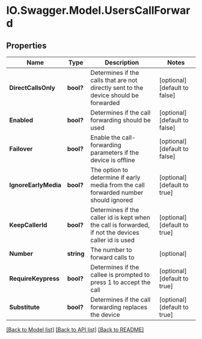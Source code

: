 # IO.Swagger.Model.UsersCallForward
## Properties

Name | Type | Description | Notes
------------ | ------------- | ------------- | -------------
**DirectCallsOnly** | **bool?** | Determines if the calls that are not directly sent to the device should be forwarded | [optional] [default to false]
**Enabled** | **bool?** | Determines if the call forwarding should be used | [optional] [default to false]
**Failover** | **bool?** | Enable the call-forwarding parameters if the device is offline | [optional] [default to false]
**IgnoreEarlyMedia** | **bool?** | The option to determine if early media from the call forwarded number should ignored | [optional] [default to true]
**KeepCallerId** | **bool?** | Determines if the caller id is kept when the call is forwarded, if not the devices caller id is used | [optional] [default to true]
**Number** | **string** | The number to forward calls to | [optional] 
**RequireKeypress** | **bool?** | Determines if the callee is prompted to press 1 to accept the call | [optional] [default to true]
**Substitute** | **bool?** | Determines if the call forwarding replaces the device | [optional] [default to true]

[[Back to Model list]](../README.md#documentation-for-models) [[Back to API list]](../README.md#documentation-for-api-endpoints) [[Back to README]](../README.md)

